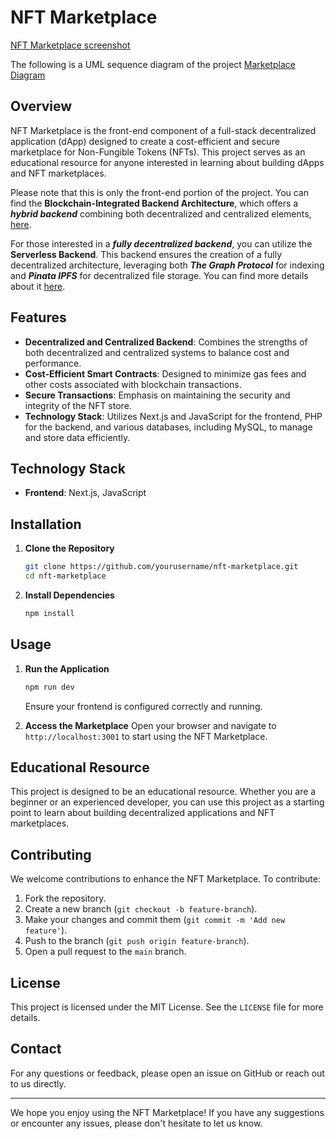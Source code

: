 # NFT Marketplace

[NFT Marketplace screenshot](https://i.imgur.com/YttaPcE.png)

The following is a UML sequence diagram of the project
[Marketplace Diagram](https://github.com/AnasElii/NFT-Marketplace/assets/57045844/e4f37db4-157b-4ce8-8e15-153e2623bd9c)


## Overview

NFT Marketplace is the front-end component of a full-stack decentralized application (dApp) designed to create a cost-efficient and secure marketplace for Non-Fungible Tokens (NFTs). This project serves as an educational resource for anyone interested in learning about building dApps and NFT marketplaces.

Please note that this is only the front-end portion of the project. You can find the **Blockchain-Integrated Backend Architecture**, which offers a ***hybrid backend*** combining both decentralized and centralized elements, [here](https://github.com/AnasElii/blockchain-integrated-backend-architecture).

For those interested in a ***fully decentralized backend***, you can utilize the **Serverless Backend**. This backend ensures the creation of a fully decentralized architecture, leveraging both ***The Graph Protocol*** for indexing and ***Pinata IPFS*** for decentralized file storage. You can find more details about it [here](https://github.com/AnasElii/Serverless-Backend).

## Features

- **Decentralized and Centralized Backend**: Combines the strengths of both decentralized and centralized systems to balance cost and performance.
- **Cost-Efficient Smart Contracts**: Designed to minimize gas fees and other costs associated with blockchain transactions.
- **Secure Transactions**: Emphasis on maintaining the security and integrity of the NFT store.
- **Technology Stack**: Utilizes Next.js and JavaScript for the frontend, PHP for the backend, and various databases, including MySQL, to manage and store data efficiently.

## Technology Stack

- **Frontend**: Next.js, JavaScript

## Installation

1. **Clone the Repository**
   ```bash
   git clone https://github.com/yourusername/nft-marketplace.git
   cd nft-marketplace
   ```

2. **Install Dependencies**
   ```bash
   npm install
   ```

## Usage

1. **Run the Application**
   ```bash
   npm run dev
   ```
   Ensure your frontend is configured correctly and running.

1. **Access the Marketplace**
   Open your browser and navigate to `http://localhost:3001` to start using the NFT Marketplace.

## Educational Resource

This project is designed to be an educational resource. Whether you are a beginner or an experienced developer, you can use this project as a starting point to learn about building decentralized applications and NFT marketplaces.

## Contributing

We welcome contributions to enhance the NFT Marketplace. To contribute:

1. Fork the repository.
2. Create a new branch (`git checkout -b feature-branch`).
3. Make your changes and commit them (`git commit -m 'Add new feature'`).
4. Push to the branch (`git push origin feature-branch`).
5. Open a pull request to the `main` branch.

## License

This project is licensed under the MIT License. See the `LICENSE` file for more details.

## Contact

For any questions or feedback, please open an issue on GitHub or reach out to us directly.

---

We hope you enjoy using the NFT Marketplace! If you have any suggestions or encounter any issues, please don't hesitate to let us know.
